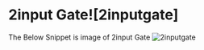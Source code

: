 # 2input Gate![2inputgate]

The Below Snippet is image of 2input Gate
![2inputgate](https://user-images.githubusercontent.com/88897605/170867359-6e001876-99c3-4b55-81b1-3469cf6e8709.png)




